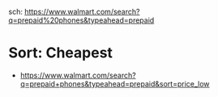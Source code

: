 sch: https://www.walmart.com/search?q=prepaid%20phones&typeahead=prepaid

# Sort: Cheapest
- https://www.walmart.com/search?q=prepaid+phones&typeahead=prepaid&sort=price_low
